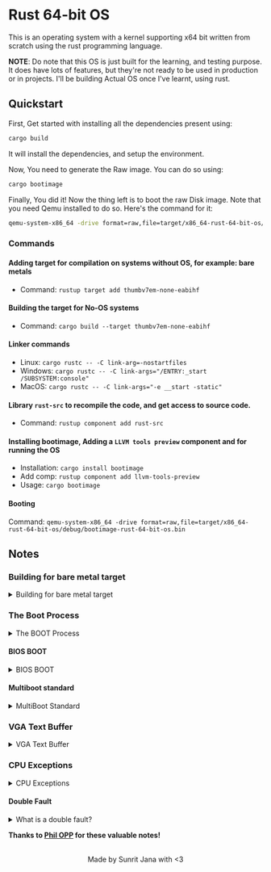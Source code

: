 # Rust 64-bit OS

This is an operating system with a kernel supporting x64 bit written from scratch using
the rust programming language.

**NOTE**: Do note that this OS is just built for the learning, and testing purpose. It does have
lots of features, but they're not ready to be used in production or in projects. I'll be building
Actual OS once I've learnt, using rust.

## Quickstart

First, Get started with installing all the dependencies present using:

```sh
cargo build
```

It will install the dependencies, and setup the environment.

Now, You need to generate the Raw image. You can do so using:

```sh
cargo bootimage
```

Finally, You did it! Now the thing left is to boot the raw Disk image. Note 
that you need Qemu installed to do so. Here's the command for it:

```sh
qemu-system-x86_64 -drive format=raw,file=target/x86_64-rust-64-bit-os/debug/bootimage-rust-64-bit-os.bin
```

### Commands

#### Adding target for compilation on systems without OS, for example: bare metals
  - Command: `rustup target add thumbv7em-none-eabihf`

#### Building the target for No-OS systems
  - Command: `cargo build --target thumbv7em-none-eabihf`

#### Linker commands
  - Linux: `cargo rustc -- -C link-arg=-nostartfiles`
  - Windows: `cargo rustc -- -C link-args="/ENTRY:_start /SUBSYSTEM:console"`
  - MacOS: `cargo rustc -- -C link-args="-e __start -static"`

#### Library `rust-src` to recompile the code, and get access to source code.
  - Command: `rustup component add rust-src`

#### Installing bootimage, Adding a `LLVM tools preview` component and for running the OS
  - Installation: `cargo install bootimage`
  - Add comp: `rustup component add llvm-tools-preview`
  - Usage: `cargo bootimage`

#### Booting

Command: `qemu-system-x86_64 -drive format=raw,file=target/x86_64-rust-64-bit-os/debug/bootimage-rust-64-bit-os.bin`

## Notes

### Building for bare metal target

<details>
<summary>Building for bare metal target</summary>

By default Rust tries to build an executable that is able to run in your current system environment. 
For example, if you're using Windows on `x86_64`, Rust tries to build a `.exe` Windows executable that 
uses `x86_64` instructions.
This environment is called your "host" system.

To describe different environments, Rust uses a string called target triple. You can see the target triple for your host system by running `rustc --version --verbose`

By compiling for our host triple, the Rust compiler and the linker assume that there is an underlying operating system such as Linux or Windows that use the C runtime by default, which causes the linker errors. So to avoid the linker errors, we can compile for a different environment with no underlying operating system.

An example for such a bare metal environment is the `thumbv7em-none-eabihf` target triple, which describes an 
[embedded](https://en.wikipedia.org/wiki/Embedded_system) [ARM](https://en.wikipedia.org/wiki/ARM_architecture) system. 
The details are not important, all that matters is that the target triple has no underlying operating system, 
which is indicated by the none in the target triple. 
To be able to compile for this target, we need to add it in rustup.

</details>

### The Boot Process

<details>
<summary>The BOOT Process</summary>

When you turn on a computer, it begins executing firmware code that is stored in motherboard ROM. 
This code performs a power-on self-test, detects available RAM, and pre-initializes the CPU and hardware. 
Afterwards it looks for a bootable disk and starts booting the operating system kernel.

On x86, there are two firmware standards: the "Basic Input/Output System" (BIOS) and the newer "Unified Extensible Firmware Interface" (UEFI). The BIOS standard is old and outdated, but simple and well-supported on any x86 machine since the 1980s. UEFI, in contrast, is more modern and has much more features, but is more complex to set up

</details>

#### BIOS BOOT

<details>
<summary>BIOS BOOT</summary>

Almost all x86 systems have support for BIOS booting, including newer UEFI-based machines that use an emulated BIOS. This is great, because you can use the same boot logic across all machines from the last centuries. But this wide compatibility is at the same time the biggest disadvantage of BIOS booting, because it means that the CPU is put into a 16-bit compatibility mode called real mode before booting so that archaic bootloaders from the 1980s would still work.

</details>

#### Multiboot standard


<details>
<summary>MultiBoot Standard</summary>

To avoid that every operating system implements its own bootloader, which is only compatible with a single OS, the Free Software Foundation created an open bootloader standard called Multiboot in 1995. The standard defines an interface between the bootloader and operating system, so that any Multiboot compliant bootloader can load any Multiboot compliant operating system. The reference implementation is GNU GRUB, which is the most popular bootloader for Linux systems.

To make a kernel Multiboot compliant, one just needs to insert a so-called Multiboot header at the beginning of the kernel file. This makes it very easy to boot an OS in GRUB. However, GRUB and the Multiboot standard have some problems too:

- They support only the 32-bit protected mode. This means that you still have to do the CPU configuration to switch to the 64-bit long mode.

- They are designed to make the bootloader simple instead of the kernel. For example, the kernel needs to be linked with an adjusted default page size, because GRUB can't find the Multiboot header otherwise. Another example is that the boot information, which is passed to the kernel, contains lots of architecture dependent structures instead of providing clean abstractions.

- Both GRUB and the Multiboot standard are only sparsely documented.

- GRUB needs to be installed on the host system to create a bootable disk image from the kernel file. This makes development on Windows or Mac more difficult.


</details>

### VGA Text Buffer


<details>
<summary>VGA Text Buffer</summary>

To print a character to the screen in VGA text mode, one has to write it to the text buffer of the VGA hardware. The VGA text buffer is a two-dimensional array with typically 25 rows and 80 columns, which is directly rendered to the screen. Each array entry describes a single screen character through the following format:

| Bit(s)| Value            |
|-------|------------------|
| 0-7   | ASCII code point |
| 8-11  | Foreground color |
| 12-14 | Background color |
| 15    | Blink            |

The first byte represents the character that should be printed in the ASCII encoding. To be exact, it isn't exactly ASCII, but a character set named code page 437 with some additional characters and slight modifications. For simplicity, we proceed to call it an ASCII character in this post.

The second byte defines how the character is displayed. The first four bits define the foreground color, the next three bits the background color, and the last bit whether the character should blink. The following colors are available:

| Number | Color      | Number + Bright Bit | Bright Color |
|--------|------------|---------------------|--------------|
| 0x0    | Black      | 0x8                 | Dark Gray    |
| 0x1    | Blue       | 0x9                 | Light Blue   |
| 0x2    | Green      | 0xa                 | Light Green  |
| 0x3    | Cyan       | 0xb                 | Light Cyan   |
| 0x4    | Red        | 0xc                 | Light Red    |
| 0x5    | Magenta    | 0xd                 | Pink         |
| 0x6    | Brown      | 0xe                 | Yellow       |
| 0x7    | Light Gray | 0xf                 | White        |

</details>

### CPU Exceptions

<details>
<summary>CPU Exceptions</summary>

An exception signals that something is wrong with the current instruction. For example, the CPU issues an exception if the current instruction tries to divide by 0. When an exception occurs, the CPU interrupts its current work and immediately calls a specific exception handler function, depending on the exception type.

On x86 there are about 20 different CPU exception types. The most important are:

- Page Fault: A page fault occurs on illegal memory accesses. For example, if the current instruction tries to read from an unmapped page or tries to write to a read-only page.

- Invalid Opcode: This exception occurs when the current instruction is invalid, for example when we try to use newer SSE instructions on an old CPU that does not support them.

- General Protection Fault: This is the exception with the broadest range of causes. It occurs on various kinds of access violations such as trying to execute a privileged instruction in user level code or writing reserved fields in configuration registers.

- Double Fault: When an exception occurs, the CPU tries to call the corresponding handler function. If another exception occurs while calling the exception handler, the CPU raises a double fault exception. This exception also occurs when there is no handler function registered for an exception.

- Triple Fault: If an exception occurs while the CPU tries to call the double fault handler function, it issues a fatal triple fault. We can't catch or handle a triple fault. Most processors react by resetting themselves and rebooting the operating system.

For the full list of exceptions check out the [OSDev wiki](https://wiki.osdev.org/Exceptions).

</details>

#### Double Fault

<details>
<summary>What is a double fault?</summary>

In simplified terms, a double fault is a special exception that occurs when the CPU fails to invoke an exception handler. 
For example, it occurs when a page fault is triggered but there is no page fault handler registered in the Interrupt Descriptor Table (IDT). 
So it's kind of similar to catch-all blocks in programming languages with exceptions, e.g. `catch(...)` in C++ or `catch(Exception e)` in Java or C#.

A double fault behaves like a normal exception. It has the vector number `8` and we can define a normal handler function for it in the IDT. It is really important to provide a double fault handler, because if a double fault is unhandled a fatal triple fault occurs. Triple faults can't be caught and most hardware reacts with a system reset.

</details>

**Thanks to [Phil OPP](https://github.com/phil-opp) for these valuable notes!**

<br />
<div align="center">
  Made by Sunrit Jana with <3
</div>
